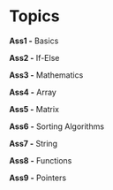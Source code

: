 # Topics
<p><b>Ass1 -</b> Basics</p>
<p><b>Ass2 -</b> If-Else</p>
<p><b>Ass3 -</b> Mathematics</p>
<p><b>Ass4 -</b> Array</p>
<p><b>Ass5 -</b> Matrix</p>
<p><b>Ass6 -</b> Sorting Algorithms</p>
<p><b>Ass7 -</b> String</p>
<p><b>Ass8 -</b> Functions</p>
<p><b>Ass9 -</b> Pointers</p>